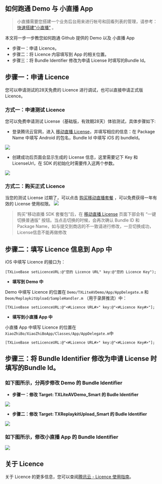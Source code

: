 ## 如何跑通 Demo 与 小直播 App
> 小直播需要您搭建一个业务后台用来进行帐号和回看列表的管理，请参考：[快速搭建“小直播”](https://cloud.tencent.com/document/product/454/15187) 。

本文将一步一步教您如何跑通 Github 提供的 Demo 以及 小直播 App

- 步骤一：申请 Licence。
- 步骤二：将 Licence 内容填写到 App 的相关位置。
- 步骤三：将 Bundle Identifier 修改为申请 License 时填写的Bundle Id。

## 步骤一：申请 Licence

您可以申请测试的28天免费的 Licence 进行调试，也可以直接申请正式版 Licence。

### 方式一：申请测试 Licence

您可以免费申请测试 License（基础版，有效期28天）体验测试，具体步骤如下:
- 登录腾讯云官网，进入 [移动直播 License](https://console.cloud.tencent.com/live/license)，并填写相应的信息：在 Package Name 中填写 Android 的包名，Bundle Id 中填写 iOS 的 bundleId。

![](https://main.qcloudimg.com/raw/edd99f145276ad5250f0ca5d0f5d4980.png)

- 创建成功后页面会显示生成的 License 信息，这里需要记下 Key 和 LicenseUrl，在 SDK 的初始化时需要传入这两个参数。

![](https://main.qcloudimg.com/raw/ce722e4038a86b85d96b2cb9f5a058e8.png)

### 方式二：购买正式 Licence

当您的测试 License 过期了，可以点击 [购买移动直播套餐](https://buy.cloud.tencent.com/mobilelive) ，可以免费获得一年有效的 License 使用权限。
![](https://main.qcloudimg.com/raw/52004efac93e7e6c8f446e53830816a3.png)

> 购买“移动直播 SDK 套餐包”后，在 [移动直播 License](https://console.cloud.tencent.com/live/license) 页面下部会有 “一键切换普通版” 按钮。当点击切换的时候，会再次确认 Bundle ID 和 Package Name，如与提交到商店的不一致请进行修改，一旦切换成功，License信息不能再做修改

## 步骤二：填写 Licence 信息到 App 中

iOS 中填写 Licence 的接口为：

```
[TXLiveBase setLicenceURL:@"您的 Licence URL" key:@"您的 Licence Key");
```

- **填写到 Demo 中**

Demo 中填写 Licence 的位置在 `Demo/TXLiteAVDemo/App/AppDelegate.m` 和 `Deom/ReplaykitUpload/SampleHandler.m` （用于录屏推流）中：

```
[TXLiveBase setLicenceURL:@"<#Licence URL#>" key:@"<#Licence Key#>"];
```

- **填写到小直播 App 中**

小直播 App 中填写 Licence 的位置在 ` XiaoZhiBo/XiaoZhiBoApp/Classes/App/AppDelegate.m`中

```
[TXLiveBase setLicenceURL:@"<#Licence URL#>" key:@"<#Licence Key#>"];
```

## 步骤三：将 Bundle Identifier 修改为申请 License 时填写的Bundle Id。

### 如下图所示，分两步修改 Demo 的 Bundle Identifier

- **步骤一：修改 Target: TXLiteAVDemo_Smart 的 Budle Identifier**

![](https://main.qcloudimg.com/raw/6231af8c59df8de803cf856b1c50ea6e.png)

- **步骤二：修改 Target: TXReplaykitUpload_Smart 的 Budle Identifier**

![](https://main.qcloudimg.com/raw/64da88974e8f62d6e0f28208e766169a.png)

### 如下图所示，修改小直播 App 的 Bundle Identifier

![](https://main.qcloudimg.com/raw/3c2d09095d6ec0c3bb559f099d039d70.png)


## 关于 Licence 

关于 Licence 的更多信息，您可以查阅[腾讯云 - Licence 使用指南](<https://cloud.tencent.com/document/product/454/34750>)。
